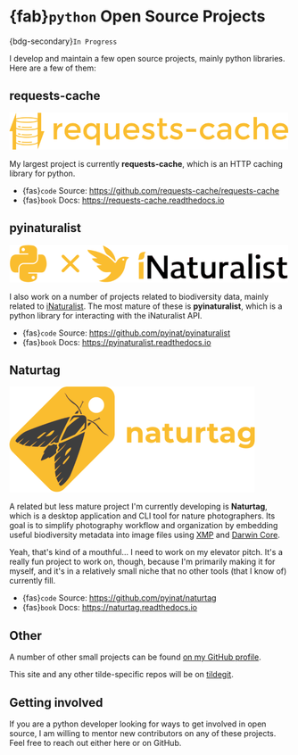 # {fab}`python` Open Source Projects
{bdg-secondary}`In Progress`

I develop and maintain a few open source projects, mainly python libraries. Here are a few of them:

## requests-cache
![](../assets/images/logo_requests_cache.png)

My largest project is currently **requests-cache**, which is an HTTP caching library for python.

* {fas}`code` Source: https://github.com/requests-cache/requests-cache
* {fas}`book` Docs: https://requests-cache.readthedocs.io

## pyinaturalist
![](../assets/images/logo_pyinaturalist.png)

I also work on a number of projects related to biodiversity data, mainly related to [iNaturalist](https://www.inaturalist.org/). The most mature of these is **pyinaturalist**, which is a python library for interacting with the iNaturalist API.

* {fas}`code` Source: https://github.com/pyinat/pyinaturalist
* {fas}`book` Docs: https://pyinaturalist.readthedocs.io

## Naturtag
![](../assets/images/logo_naturtag.png)

A related but less mature project I'm currently developing is **Naturtag**, which is a desktop
application and CLI tool for nature photographers. Its goal is to simplify photography workflow and
organization by embedding useful biodiversity metadata into image files using
[XMP](https://exiftool.org/TagNames/XMP.html) and [Darwin Core](https://www.tdwg.org/standards/dwc).

Yeah, that's kind of a mouthful... I need to work on my elevator pitch. It's a really fun project to
work on, though, because I'm primarily making it for myself, and it's in a relatively small niche
that no other tools (that I know of) currently fill.

* {fas}`code` Source:  https://github.com/pyinat/naturtag
* {fas}`book` Docs: https://naturtag.readthedocs.io

## Other
A number of other small projects can be found [on my GitHub profile](https://github.com/jwcook).

This site and any other tilde-specific repos will be on [tildegit](https://tildegit.org/jwcook).

## Getting involved
If you are a python developer looking for ways to get involved in open source, I am willing to
mentor new contributors on any of these projects. Feel free to reach out either here or on GitHub.